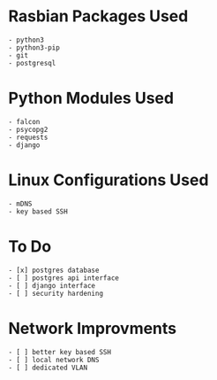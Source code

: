 # Rasbian Packages Used
    - python3
    - python3-pip
    - git
    - postgresql

# Python Modules Used
    - falcon
    - psycopg2
    - requests
    - django

# Linux Configurations Used
    - mDNS
    - key based SSH

# To Do
    - [x] postgres database
    - [ ] postgres api interface
    - [ ] django interface
    - [ ] security hardening

# Network Improvments
    - [ ] better key based SSH
    - [ ] local network DNS
    - [ ] dedicated VLAN
